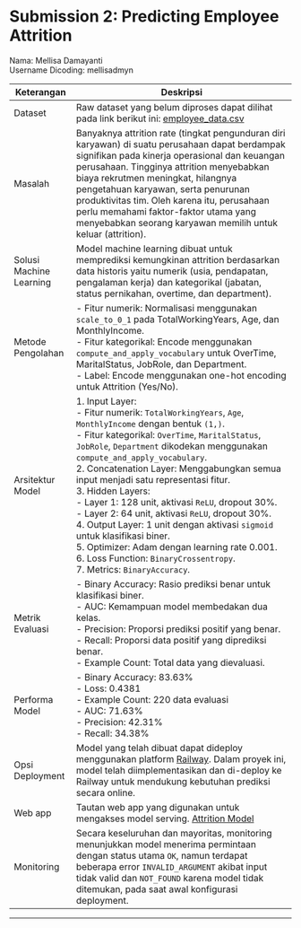 # Submission 2: Predicting Employee Attrition  
Nama: Mellisa Damayanti  
Username Dicoding: mellisadmyn  

| Keterangan            | Deskripsi                                                                                                                                                                                                                                                                                                                                                                                 |
|------------------------|---------------------------------------------------------------------------------------------------------------------------------------------------------------------------------------------------------------------------------------------------------------------------------------------------------------------------------------------------------------------------------------------|
| Dataset               | Raw dataset yang belum diproses dapat dilihat pada link berikut ini: [employee_data.csv](https://github.com/dicodingacademy/dicoding_dataset/blob/main/employee/employee_data.csv)                                                                                                                                                                                                        |
| Masalah               | Banyaknya attrition rate (tingkat pengunduran diri karyawan) di suatu perusahaan dapat berdampak signifikan pada kinerja operasional dan keuangan perusahaan. Tingginya attrition menyebabkan biaya rekrutmen meningkat, hilangnya pengetahuan karyawan, serta penurunan produktivitas tim. Oleh karena itu, perusahaan perlu memahami faktor-faktor utama yang menyebabkan seorang karyawan memilih untuk keluar (attrition). |
| Solusi Machine Learning | Model machine learning dibuat untuk memprediksi kemungkinan attrition berdasarkan data historis yaitu numerik (usia, pendapatan, pengalaman kerja) dan kategorikal (jabatan, status pernikahan, overtime, dan department).                                                                                                                                                                                          |
| Metode Pengolahan     | - Fitur numerik: Normalisasi menggunakan `scale_to_0_1` pada TotalWorkingYears, Age, dan MonthlyIncome.<br> - Fitur kategorikal: Encode menggunakan `compute_and_apply_vocabulary` untuk OverTime, MaritalStatus, JobRole, dan Department.<br> - Label: Encode menggunakan one-hot encoding untuk Attrition (Yes/No).                                                                                                        |
| Arsitektur Model      | 1. Input Layer: <br> - Fitur numerik: `TotalWorkingYears`, `Age`, `MonthlyIncome` dengan bentuk `(1,)`. <br> - Fitur kategorikal: `OverTime`, `MaritalStatus`, `JobRole`, `Department` dikodekan menggunakan `compute_and_apply_vocabulary`.<br> 2. Concatenation Layer: Menggabungkan semua input menjadi satu representasi fitur. <br> 3. Hidden Layers: <br> - Layer 1: 128 unit, aktivasi `ReLU`, dropout 30%. <br> - Layer 2: 64 unit, aktivasi `ReLU`, dropout 30%. <br> 4. Output Layer: 1 unit dengan aktivasi `sigmoid` untuk klasifikasi biner. <br> 5. Optimizer: Adam dengan learning rate 0.001. <br> 6. Loss Function: `BinaryCrossentropy`.<br> 7. Metrics: `BinaryAccuracy`.  |
| Metrik Evaluasi       | - Binary Accuracy: Rasio prediksi benar untuk klasifikasi biner.<br> - AUC: Kemampuan model membedakan dua kelas.<br> - Precision: Proporsi prediksi positif yang benar.<br> - Recall: Proporsi data positif yang diprediksi benar.<br> - Example Count: Total data yang dievaluasi. |
| Performa Model        | - Binary Accuracy: 83.63%<br> - Loss: 0.4381<br> - Example Count: 220 data evaluasi<br> - AUC: 71.63%<br> - Precision: 42.31%<br> - Recall: 34.38%                                                                 |
| Opsi Deployment        | Model yang telah dibuat dapat dideploy menggunakan platform [Railway](https://railway.app/). Dalam proyek ini, model telah diimplementasikan dan di-deploy ke Railway untuk mendukung kebutuhan prediksi secara online.                                                                 |
| Web app        | Tautan web app yang digunakan untuk mengakses model serving. [Attrition Model](https://tfx-mlops-project-production.up.railway.app/v1/models/attrition-model/metadata)                                                                 |
| Monitoring        | Secara keseluruhan dan mayoritas, monitoring menunjukkan model menerima permintaan dengan status utama `OK`, namun terdapat beberapa error `INVALID_ARGUMENT` akibat input tidak valid dan `NOT_FOUND` karena model tidak ditemukan, pada saat awal konfigurasi deployment.                                                       |
---